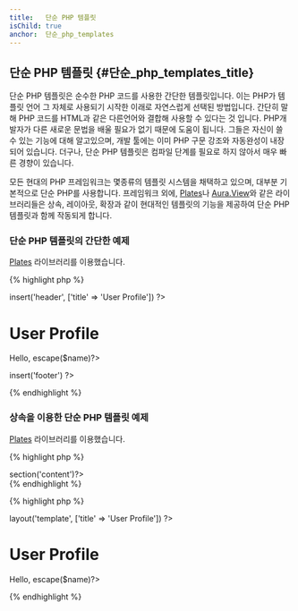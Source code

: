 ```yaml
---
title:   단순 PHP 템플릿
isChild: true
anchor:  단순_php_templates
---
```


## 단순 PHP 템플릿 {#단순_php_templates_title}

단순 PHP 템플릿은 순수한 PHP 코드를 사용한 간단한 템플릿입니다. 이는 PHP가 템플릿 언어 그 자체로 사용되기 시작한 이래로
자연스럽게 선택된 방법입니다. 간단히 말해 PHP 코드를 HTML과 같은 다른언어와 결합해 사용할 수 있다는 것 입니다. PHP개발자가
다른 새로운 문법을 배울 필요가 없기 때문에 도움이 됩니다. 그들은 자신이 쓸 수 있는 기능에 대해 알고있으며, 개발 툴에는 이미
PHP 구문 강조와 자동완성이 내장되어 있습니다. 더구나, 단순 PHP 템플릿은 컴파일 단계를 필요로 하지 않아서 매우 빠른 경향이
있습니다.

모든 현대의 PHP 프레임워크는 몇종류의 템플릿 시스템을 채택하고 있으며, 대부분 기본적으로 단순 PHP를 사용합니다. 프레임워크
외에, [Plates][plates]나 [Aura.View][aura]와 같은 라이브러리들은 상속, 레이아웃, 확장과 같이 현대적인 템플릿의 기능을
제공하여 단순 PHP 템플릿과 함께 작동되게 합니다.

### 단순 PHP 템플릿의 간단한 예제

[Plates][plates] 라이브러리를 이용했습니다.

{% highlight php %}
<?php // user_profile.php ?>

<?php $this->insert('header', ['title' => 'User Profile']) ?>

<h1>User Profile</h1>
<p>Hello, <?=$this->escape($name)?></p>

<?php $this->insert('footer') ?>
{% endhighlight %}

### 상속을 이용한 단순 PHP 템플릿 예제

[Plates][plates] 라이브러리를 이용했습니다.

{% highlight php %}
<?php // template.php ?>

<html>
<head>
    <title><?=$title?></title>
</head>
<body>

<main>
    <?=$this->section('content')?>
</main>

</body>
</html>
{% endhighlight %}

{% highlight php %}
<?php // user_profile.php ?>

<?php $this->layout('template', ['title' => 'User Profile']) ?>

<h1>User Profile</h1>
<p>Hello, <?=$this->escape($name)?></p>
{% endhighlight %}


[plates]: http://platesphp.com/
[aura]: https://github.com/auraphp/Aura.View
